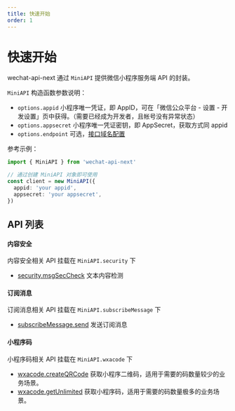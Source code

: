 ```yaml
---
title: 快速开始
order: 1
---
```


# 快速开始

wechat-api-next 通过 `MiniAPI` 提供微信小程序服务端 API 的封装。

`MiniAPI` 构造函数参数说明：

- `options.appid` 小程序唯一凭证，即 AppID，可在「微信公众平台 - 设置 - 开发设置」页中获得。（需要已经成为开发者，且帐号没有异常状态）
- `options.appsecret` 小程序唯一凭证密钥，即 AppSecret，获取方式同 appid
- `options.endpoint` 可选，[接口域名配置](https://developers.weixin.qq.com/doc/offiaccount/Basic_Information/Interface_field_description.html)

参考示例：

```typescript
import { MiniAPI } from 'wechat-api-next'

// 通过创建 MiniAPI 对象即可使用
const client = new MiniAPI({
  appid: 'your appid',
  appsecret: 'your appsecret',
})
```

## API 列表

#### 内容安全

内容安全相关 API 挂载在 `MiniAPI.security` 下

- [security.msgSecCheck](/api-mini/security/msg-sec-check) 文本内容检测

#### 订阅消息

订阅消息相关 API 挂载在 `MiniAPI.subscribeMessage` 下

- [subscribeMessage.send](/api-mini/subscribe-message/send) 发送订阅消息

#### 小程序码

小程序码相关 API 挂载在 `MiniAPI.wxacode` 下

- [wxacode.createQRCode](/api-mini/wxacode/create-qrcode) 获取小程序二维码，适用于需要的码数量较少的业务场景。
- [wxacode.getUnlimited](/api-mini/wxacode/get-unlimited) 获取小程序码，适用于需要的码数量极多的业务场景。

